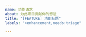 ```yaml
---
name: 功能请求
about: 为此项目贡献你的想法
title: "[FEATURE] 功能标题"
labels: ">enhancement,needs:triage"

---
```


<!--
先从已有 Issue 列表中检索一下，看是否已经有人提交，含已关闭的 Issue。
-->

<!--
将功能尽可能的描述清楚。
请给我们尽可能多的关于此功能的背景信息。
例如，您可以包括一个有关您想使用该功能的故事，还可以告诉我们您必须要做的事情。
-->
